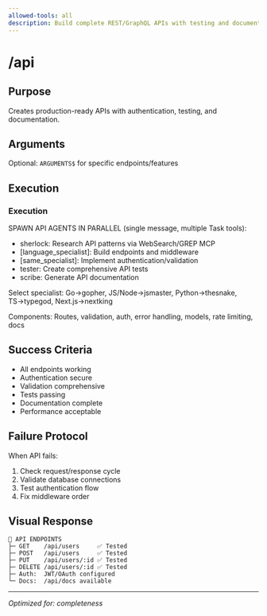 ```yaml
---
allowed-tools: all
description: Build complete REST/GraphQL APIs with testing and documentation
---
```


# /api

## Purpose
Creates production-ready APIs with authentication, testing, and documentation.

## Arguments
Optional: `ARGUMENTS$` for specific endpoints/features

## Execution

### Execution
SPAWN API AGENTS IN PARALLEL (single message, multiple Task tools):
- sherlock: Research API patterns via WebSearch/GREP MCP
- [language_specialist]: Build endpoints and middleware
- [same_specialist]: Implement authentication/validation
- tester: Create comprehensive API tests
- scribe: Generate API documentation

Select specialist: Go→gopher, JS/Node→jsmaster, Python→thesnake, TS→typegod, Next.js→nextking

Components: Routes, validation, auth, error handling, models, rate limiting, docs

## Success Criteria
- All endpoints working
- Authentication secure
- Validation comprehensive
- Tests passing
- Documentation complete
- Performance acceptable

## Failure Protocol
When API fails:
1. Check request/response cycle
2. Validate database connections
3. Test authentication flow
4. Fix middleware order

## Visual Response
```
🔌 API ENDPOINTS
├─ GET    /api/users     ✅ Tested
├─ POST   /api/users     ✅ Tested
├─ PUT    /api/users/:id ✅ Tested
├─ DELETE /api/users/:id ✅ Tested
├─ Auth:  JWT/OAuth configured
└─ Docs:  /api/docs available
```

---
*Optimized for: completeness*
